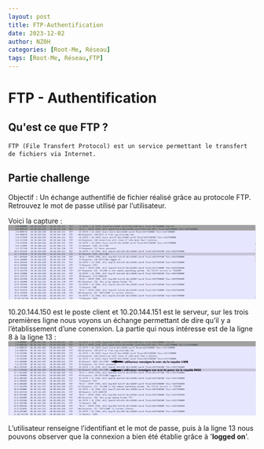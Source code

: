 ```yaml
---
layout: post
title: FTP-Authentification
date: 2023-12-02
author: NZ0H
categories: [Root-Me, Réseau]
tags: [Root-Me, Réseau,FTP]
---
```

# FTP - Authentification
## Qu'est ce que FTP ?
```
FTP (File Transfert Protocol) est un service permettant le transfert de fichiers via Internet.
```

## Partie challenge 

Objectif : Un échange authentifié de fichier réalisé grâce au protocole FTP. Retrouvez le mot de passe utilisé par l’utilisateur.

Voici la capture : 
![image](/assets/Images/ROOT-ME/Reseau/ftp-auth/c1.png)


10.20.144.150 est le poste client et 10.20.144.151 est le serveur, sur les trois premières ligne nous voyons un échange permettant de dire qu’il y a l’établissement d’une conenxion. 
La partie qui nous intéresse est de la ligne 8 à la ligne 13 :  
![ftp](/assets/Images/ROOT-ME/Reseau/ftp-auth/c2.png)

L’utilisateur renseigne l’identifiant et le mot de passe, puis à la ligne 13 nous pouvons observer que la connexion a bien été établie grâce à '**logged on**'.
